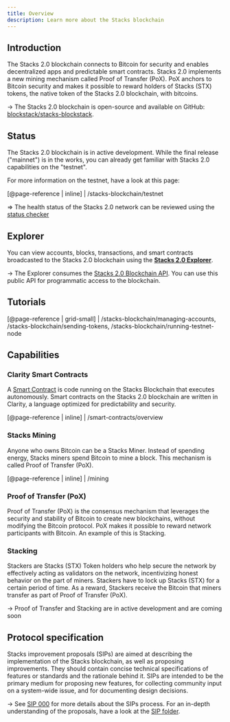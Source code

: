 ```yaml
---
title: Overview
description: Learn more about the Stacks blockchain
---
```


## Introduction

The Stacks 2.0 blockchain connects to Bitcoin for security and enables decentralized apps and predictable smart contracts. Stacks 2.0 implements a new mining mechanism called Proof of Transfer (PoX). PoX anchors to Bitcoin security and makes it possible to reward holders of Stacks (STX) tokens, the native token of the Stacks 2.0 blockchain, with bitcoins.

-> The Stacks 2.0 blockchain is open-source and available on GitHub: [blockstack/stacks-blockstack](https://github.com/blockstack/stacks-blockchain).

## Status

The Stacks 2.0 blockchain is in active development. While the final release ("mainnet") is in the works, you can already get familiar with Stacks 2.0 capabilities on the "testnet".

For more information on the testnet, have a look at this page:

[@page-reference | inline]
| /stacks-blockchain/testnet

=> The health status of the Stacks 2.0 network can be reviewed using the [status checker](/stacks-blockchain/network#health-check)

## Explorer

You can view accounts, blocks, transactions, and smart contracts broadcasted to the Stacks 2.0 blockchain using the [**Stacks 2.0 Explorer**](https://testnet-explorer.blockstack.org/).

-> The Explorer consumes the [Stacks 2.0 Blockchain API](https://blockstack.github.io/stacks-blockchain-api/). You can use this public API for programmatic access to the blockchain.

## Tutorials

[@page-reference | grid-small]
| /stacks-blockchain/managing-accounts, /stacks-blockchain/sending-tokens, /stacks-blockchain/running-testnet-node

## Capabilities

### Clarity Smart Contracts

A [Smart Contract](https://academy.binance.com/glossary/smart-contract) is code running on the Stacks Blockchain that executes autonomously. Smart contracts on the Stacks 2.0 blockchain are written in Clarity, a language optimized for predictability and security.

[@page-reference | inline]
| /smart-contracts/overview

### Stacks Mining

Anyone who owns Bitcoin can be a Stacks Miner. Instead of spending energy, Stacks miners spend Bitcoin to mine a block. This mechanism is called Proof of Transfer (PoX).

[@page-reference | inline]
| /mining

### Proof of Transfer (PoX)

Proof of Transfer (PoX) is the consensus mechanism that leverages the security and stability of Bitcoin to create new
blockchains, without modifying the Bitcoin protocol. PoX makes it possible to reward network participants with Bitcoin.
An example of this is Stacking.

### Stacking

Stackers are Stacks (STX) Token holders who help secure the network by effectively acting as validators on the network, incentivizing honest behavior on the part of miners. Stackers have to lock up Stacks (STX) for a certain period of time. As a reward, Stackers receive the Bitcoin that miners transfer as part of Proof of Transfer (PoX).

-> Proof of Transfer and Stacking are in active development and are coming soon

## Protocol specification

Stacks improvement proposals (SIPs) are aimed at describing the implementation of the Stacks blockchain, as well as
proposing improvements. They should contain concise technical specifications of features or standards and the rationale
behind it. SIPs are intended to be the primary medium for proposing new features, for collecting community input on a
system-wide issue, and for documenting design decisions.

-> See [SIP 000](https://github.com/blockstack/stacks-blockchain/blob/master/sip/sip-000-stacks-improvement-proposal-process.md) for more details about the SIPs process. For an in-depth understanding of the proposals, have a look at the [SIP folder](https://github.com/blockstack/stacks-blockchain/blob/master/sip/).
